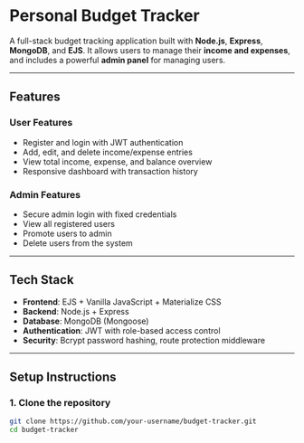 #  Personal Budget Tracker

A full-stack budget tracking application built with **Node.js**, **Express**, **MongoDB**, and **EJS**. It allows users to manage their **income and expenses**, and includes a powerful **admin panel** for managing users.

---

##  Features

###  User Features
- Register and login with JWT authentication
- Add, edit, and delete income/expense entries
- View total income, expense, and balance overview
- Responsive dashboard with transaction history

###  Admin Features
- Secure admin login with fixed credentials
- View all registered users
- Promote users to admin
- Delete users from the system

---

##  Tech Stack

- **Frontend**: EJS + Vanilla JavaScript + Materialize CSS
- **Backend**: Node.js + Express
- **Database**: MongoDB (Mongoose)
- **Authentication**: JWT with role-based access control
- **Security**: Bcrypt password hashing, route protection middleware

---

##  Setup Instructions

### 1. Clone the repository

```bash
git clone https://github.com/your-username/budget-tracker.git
cd budget-tracker
